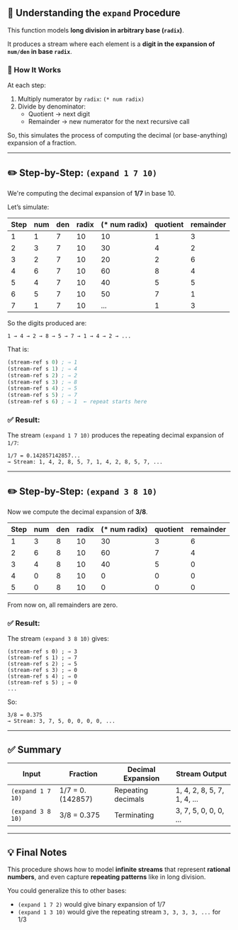 ## 🧠 Understanding the `expand` Procedure

This function models **long division in arbitrary base (`radix`)**.

It produces a stream where each element is a **digit in the expansion of `num/den` in base `radix`**.

### 🔁 How It Works

At each step:
1. Multiply numerator by `radix`: `(* num radix)`
2. Divide by denominator:
   - Quotient → next digit
   - Remainder → new numerator for the next recursive call

So, this simulates the process of computing the decimal (or base-anything) expansion of a fraction.

---

## ✏️ Step-by-Step: `(expand 1 7 10)`

We're computing the decimal expansion of **1/7** in base 10.

Let’s simulate:

| Step | num | den | radix | (* num radix) | quotient | remainder |
|------|-----|-----|--------|----------------|----------|-----------|
| 1    | 1   | 7   | 10     | 10             | 1        | 3         |
| 2    | 3   | 7   | 10     | 30             | 4        | 2         |
| 3    | 2   | 7   | 10     | 20             | 2        | 6         |
| 4    | 6   | 7   | 10     | 60             | 8        | 4         |
| 5    | 4   | 7   | 10     | 40             | 5        | 5         |
| 6    | 5   | 7   | 10     | 50             | 7        | 1         |
| 7    | 1   | 7   | 10     | ...            | 1        | 3         | ← repeats!

So the digits produced are:

```
1 → 4 → 2 → 8 → 5 → 7 → 1 → 4 → 2 → ...
```

That is:

```scheme
(stream-ref s 0) ; ⇒ 1
(stream-ref s 1) ; ⇒ 4
(stream-ref s 2) ; ⇒ 2
(stream-ref s 3) ; ⇒ 8
(stream-ref s 4) ; ⇒ 5
(stream-ref s 5) ; ⇒ 7
(stream-ref s 6) ; ⇒ 1  ← repeat starts here
```

### ✅ Result:
The stream `(expand 1 7 10)` produces the repeating decimal expansion of `1/7`:

```
1/7 = 0.142857142857...
→ Stream: 1, 4, 2, 8, 5, 7, 1, 4, 2, 8, 5, 7, ...
```

---

## ✏️ Step-by-Step: `(expand 3 8 10)`

Now we compute the decimal expansion of **3/8**.

| Step | num | den | radix | (* num radix) | quotient | remainder |
|------|-----|-----|--------|----------------|----------|-----------|
| 1    | 3   | 8   | 10     | 30             | 3        | 6         |
| 2    | 6   | 8   | 10     | 60             | 7        | 4         |
| 3    | 4   | 8   | 10     | 40             | 5        | 0         |
| 4    | 0   | 8   | 10     | 0              | 0        | 0         |
| 5    | 0   | 8   | 10     | 0              | 0        | 0         |

From now on, all remainders are zero.

### ✅ Result:

The stream `(expand 3 8 10)` gives:

```
(stream-ref s 0) ; ⇒ 3
(stream-ref s 1) ; ⇒ 7
(stream-ref s 2) ; ⇒ 5
(stream-ref s 3) ; ⇒ 0
(stream-ref s 4) ; ⇒ 0
(stream-ref s 5) ; ⇒ 0
...
```

So:

```
3/8 = 0.375
→ Stream: 3, 7, 5, 0, 0, 0, 0, ...
```

---

## ✅ Summary

| Input | Fraction | Decimal Expansion | Stream Output |
|-------|----------|------------------|----------------|
| `(expand 1 7 10)` | 1/7 = 0.(142857) | Repeating decimals | 1, 4, 2, 8, 5, 7, 1, 4, ... |
| `(expand 3 8 10)` | 3/8 = 0.375 | Terminating | 3, 7, 5, 0, 0, 0, ... |

---

## 💡 Final Notes

This procedure shows how to model **infinite streams** that represent **rational numbers**, and even capture **repeating patterns** like in long division.

You could generalize this to other bases:

- `(expand 1 7 2)` would give binary expansion of 1/7
- `(expand 1 3 10)` would give the repeating stream `3, 3, 3, 3, ...` for 1/3
